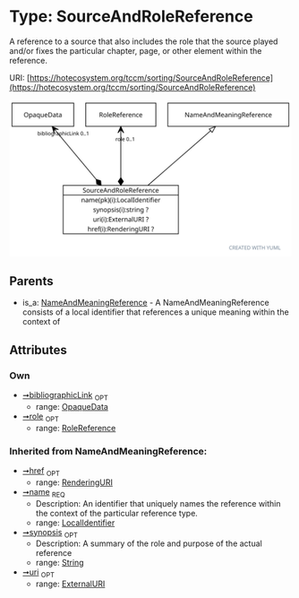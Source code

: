 
# Type: SourceAndRoleReference


A reference to a source that also includes the role that the source played and/or fixes the particular chapter,
page, or other element within the reference.

URI: [https://hotecosystem.org/tccm/sorting/SourceAndRoleReference](https://hotecosystem.org/tccm/sorting/SourceAndRoleReference)


![img](images/SourceAndRoleReference.svg)

## Parents

 *  is_a: [NameAndMeaningReference](NameAndMeaningReference.md) - A NameAndMeaningReference consists of a local identifier that references a unique meaning within the context of

## Attributes


### Own

 * [➞bibliographicLink](sourceAndRoleReference__bibliographicLink.md)  <sub>OPT</sub>
    * range: [OpaqueData](OpaqueData.md)
 * [➞role](sourceAndRoleReference__role.md)  <sub>OPT</sub>
    * range: [RoleReference](RoleReference.md)

### Inherited from NameAndMeaningReference:

 * [➞href](nameAndMeaningReference__href.md)  <sub>OPT</sub>
    * range: [RenderingURI](types/RenderingURI.md)
 * [➞name](nameAndMeaningReference__name.md)  <sub>REQ</sub>
    * Description: An identifier that uniquely names the reference within the context of the particular reference type.
    * range: [LocalIdentifier](types/LocalIdentifier.md)
 * [➞synopsis](nameAndMeaningReference__synopsis.md)  <sub>OPT</sub>
    * Description: A summary of the role and purpose of the actual reference
    * range: [String](types/String.md)
 * [➞uri](nameAndMeaningReference__uri.md)  <sub>OPT</sub>
    * range: [ExternalURI](types/ExternalURI.md)

